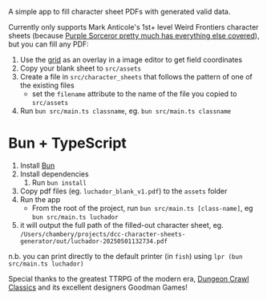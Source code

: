 A simple app to fill character sheet PDFs with generated valid data.

Currently only supports Mark Anticole's 1st+ level Weird Frontiers character sheets (because [Purple Sorceror pretty much has everything else covered](https://purplesorcerer.com/create_party.php)), but you can fill any PDF:

1. Use the [grid](https://github.com/chambery/dcc-character-sheet-generator/blob/052d387cb07f2af17190e3b889cf1d9234b5651f/src/assets/PDF%20Coordinates.png) as an overlay in a image editor to get field coordinates
2. Copy your blank sheet to `src/assets`
3. Create a file in `src/character_sheets` that follows the pattern of one of the existing files
   - set the `filename` attribute to the name of the file you copied to `src/assets`
5. Run `bun src/main.ts classname`, eg. `bun src/main.ts classname`


# Bun + TypeScript
1. Install [Bun](https://bun.sh/)
2. Install dependencies
   1. Run `bun install`
3. Copy pdf files (eg. `luchador_blank_v1.pdf`) to the `assets` folder
4. Run the app
   - From the root of the project, run `bun src/main.ts [class-name]`, eg `bun src/main.ts luchador`
5. it will output the full path of the filled-out character sheet, eg. `/Users/chambery/projects/dcc-character-sheets-generator/out/luchador-20250501132734.pdf`

n.b. you can print directly to the default printer (in `fish`) using `lpr (bun src/main.ts luchador)`



Special thanks to the greatest TTRPG of the modern era, [Dungeon Crawl Classics](https://goodman-games.com/dungeon-crawl-classics-rpg/) and its excellent designers Goodman Games!
